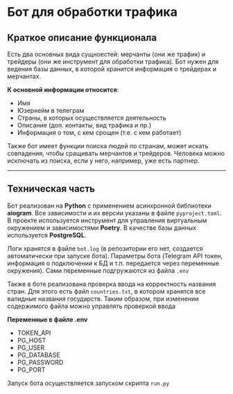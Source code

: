 # Бот для обработки трафика

## Краткое описание функционала

Есть два основных вида сущноестей: мерчанты (они же трафик) и трейдеры (они же инструмент для обработки трафика). Бот нужен для ведения базы данных, в которой хранится информация о трейдерах и мерчантах.  

**К основной информации относится**:
* Имя
* Юзернейм в телеграм
* Страны, в которых осуществляется деятельность
* Описание (доп. контакты, вид трафика и пр.)
* Информация о том, с кем срощен (т.е. с кем работает)

Также бот имеет функции поиска людей по странам, может искать совпадения, чтобы сращивать мерчантов и трейдеров. Человека можно исключать из поиска, если у него, например, уже есть партнер.
***
## Техническая часть

Бот реализован на **Python** с применением асинхронной библиотеки **aiogram**. Все зависимости и их версии указаны в файле `pyproject.toml`. В проекте используется инструмент для управления виртуальным окружением и зависимостями **Poetry**. В качестве базы данных используется **PostgreSQL**.

Логи хранятся в файле `bot.log` (в репозитории его нет, создается автоматически при запуске бота). Параметры бота (Telegram API токен, информация о подключении к БД и т.п. передается через переменные окружения). Сами переменные подгружаются из файла `.env `

Также в боте реализована проверка ввода на корректность названия стран. Для этого есть файл `countries.txt`, в котором хранятся все валидные названия государств. Таким образом, при изменении содержимого файла можно управлять проверкой ввода

**Переменные в файле .env**
* TOKEN_API
* PG_HOST
* PG_USER
* PG_DATABASE
* PG_PASSWORD
* PG_PORT

Запуск бота осуществляется запуском скрипта `run.py`
